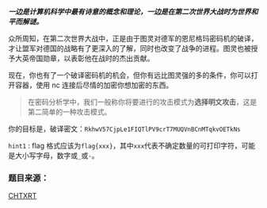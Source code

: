  ***一边是计算机科学中最有诗意的概念和理论，一边是在第二次世界大战时为世界和平而解谜。***

众所周知，在第二次世界大战中，正是由于图灵对德军的恩尼格玛密码机的破译，才让盟军对德国的战略有了更深入的了解，同时也改变了战争的进程。图灵也被授予大英帝国勋章，以表彰他在战时的杰出贡献。

现在，你也有了一个破译密码机的机会，但你有远比图灵强的多的条件，你可以打开容器，使用 nc 连接后尽情的加密你想加密的东西。

> 在密码分析学中，我们一般称你将要进行的攻击模式为**选择明文攻击**，这是第二简单的一种攻击模式。

你的目标是，破译密文：`RkhwV57CjpLe1FIQTlPV9crT7MUQVnBCnMTqkvOETkNs`

`hint1` : flag 格式应该为`flag{xxx}`，其中`xxx`代表不确定数量的可打印字符，可能是大小写字母，数字或`_`或`-`。

### 题目来源：

[CHTXRT](/user/10000)